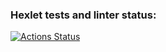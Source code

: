 ### Hexlet tests and linter status:
[![Actions Status](https://github.com/aspidium/data-analytics-project-92/actions/workflows/hexlet-check.yml/badge.svg)](https://github.com/aspidium/data-analytics-project-92/actions)